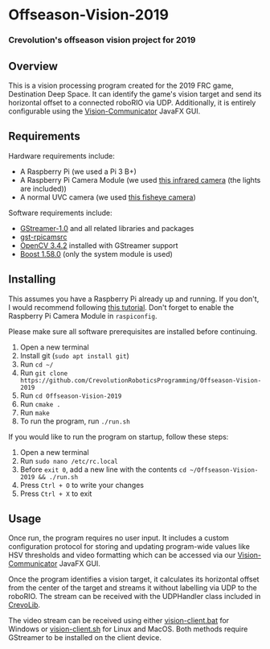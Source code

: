 # Offseason-Vision-2019

### Crevolution's offseason vision project for 2019

## Overview
This is a vision processing program created for the 2019 FRC game, Destination Deep Space. It can identify the game's vision target and send its horizontal offset to a connected roboRIO via UDP. Additionally, it is entirely configurable using the [Vision-Communicator](https://github.com/CrevolutionRoboticsProgramming/Vision-Communicator) JavaFX GUI.

## Requirements
Hardware requirements include:
* A Raspberry Pi (we used a Pi 3 B+)
* A Raspberry Pi Camera Module (we used [this infrared camera](https://www.amazon.com/Haiworld-Raspberry-Camera-Infrared-Megapixel/dp/B01MYUOQ0A) (the lights are included))
* A normal UVC camera (we used [this fisheye camera](https://www.amazon.com/180degree-Fisheye-Camera-usb-Android-Windows/dp/B00LQ854AG))

Software requirements include:
* [GStreamer-1.0](https://gstreamer.freedesktop.org/) and all related libraries and packages
* [gst-rpicamsrc](https://github.com/thaytan/gst-rpicamsrc)
* [OpenCV 3.4.2](https://github.com/opencv/opencv/archive/3.4.2.zip) installed with GStreamer support
* [Boost 1.58.0](https://sourceforge.net/projects/boost/files/boost/1.58.0/) (only the system module is used)

## Installing
This assumes you have a Raspberry Pi already up and running. If you don't, I would recommend following [this tutorial](https://www.tomshardware.com/reviews/raspberry-pi-headless-setup-how-to,6028.html). Don't forget to enable the Raspberry Pi Camera Module in ```raspiconfig```.

Please make sure all software prerequisites are installed before continuing.

1. Open a new terminal
2. Install git (```sudo apt install git```)
3. Run ```cd ~/```
4. Run ```git clone https://github.com/CrevolutionRoboticsProgramming/Offseason-Vision-2019```
5. Run ```cd Offseason-Vision-2019```
6. Run ```cmake .```
7. Run ```make```
8. To run the program, run ```./run.sh```

If you would like to run the program on startup, follow these steps:
1. Open a new terminal
2. Run ```sudo nano /etc/rc.local```
3. Before ```exit 0```, add a new line with the contents ```cd ~/Offseason-Vision-2019 && ./run.sh```
4. Press ```Ctrl + O``` to write your changes
5. Press ```Ctrl + X``` to exit

## Usage
Once run, the program requires no user input. It includes a custom configuration protocol for storing and updating program-wide values like HSV thresholds and video formatting which can be accessed via our [Vision-Communicator](https://github.com/CrevolutionRoboticsProgramming/Vision-Communicator) JavaFX GUI.

Once the program identifies a vision target, it calculates its horizontal offset from the center of the target and streams it without labelling via UDP to the roboRIO. The stream can be received with the UDPHandler class included in [CrevoLib](https://github.com/CrevolutionRoboticsProgramming/Robot-Code-2019).

The video stream can be received using either [vision-client.bat](../master/vision-client.bat) for Windows or [vision-client.sh](../master/vision-client.sh) for Linux and MacOS. Both methods require GStreamer to be installed on the client device.
